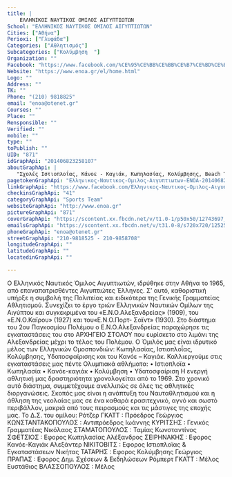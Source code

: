 ```yaml
---
title: |
    ΕΛΛΗΝΙΚΟΣ ΝΑΥΤΙΚΟΣ ΟΜΙΛΟΣ ΑΙΓΥΠΤΙΩΤΩΝ
School: "ΕΛΛΗΝΙΚΟΣ ΝΑΥΤΙΚΟΣ ΟΜΙΛΟΣ ΑΙΓΥΠΤΙΩΤΩΝ"
Cities: ["Αθήνα"]
Perioxi: ["Γλυφάδα"]
Categories: ["Αθλητισμός"]
Subcategories: ["Κολύμβηση  "]
Organization: ""
Facebook: "https://www.facebook.com/%CE%95%CE%BB%CE%BB%CE%B7%CE%BD%CE%B9%CE%BA%CE%BF%CF%82-%CE%9D%CE%B1%CF%85%CF%84%CE%B9%CE%BA%CE%BF%CF%82-%CE%9F%CE%BC%CE%B9%CE%BB%CE%BF%CF%82-%CE%91%CE%B9%CE%B3%CF%85%CF%80%CF%84%CE%B9%CF%89%CF%84%CF%89%CE%BD-ENOA-201406823258107/"
Website: "https://www.enoa.gr/el/home.html"
Logo: ""
Address: ""
TK: ""
Phone: "(210) 9818825"
email: "enoa@otenet.gr"
Courses: ""
Place: ""
Rensponsible: ""
Verified: ""
mobile: ""
type: ""
toPublish: ""
UID: "871"
idGraphApi: "201406823258107"
aboutGraphApi: | 
   "Σχολές Ιστιοπλοΐας, Κάνοε - Καγιάκ, Κωπηλασίας, Κολύμβησης, Beach Τennis, Windsurfing"
pagetokenGraphApi: "Ελληνικος-Ναυτικος-Ομιλος-Αιγυπτιωτων-ENOA-201406823258107"
linkGraphApi: "https://www.facebook.com/Ελληνικος-Ναυτικος-Ομιλος-Αιγυπτιωτων-ENOA-201406823258107/"
checkinsGraphApi: "41"
categoryGraphApi: "Sports Team"
websiteGraphApi: "http://www.enoa.gr"
pictureGraphApi: "871"
coverGraphApi: "https://scontent.xx.fbcdn.net/v/t1.0-1/p50x50/12743697_1017806511618130_1496664534370172444_n.jpg?oh=1ff65f67a1a9325f73743bad8d6526d6&amp;oe=5B05730D"
emailsGraphApi: "https://scontent.xx.fbcdn.net/v/t31.0-8/s720x720/12525391_1000850109980437_7377649073389223331_o.jpg?oh=8034928b0687ecdaf504653aa2400fa0&amp;oe=5B4AAB20"
phoneGraphApi: "enoa@otenet.gr"
streetGraphApi: "210-9818525 - 210-9858708"
longitudeGraphApi: ""
latitudeGraphApi: ""
locatedinGraphApi: ""

---
```


Ο Ελληνικός Ναυτικός Όμιλος Αιγυπτιωτών, ιδρύθηκε στην Αθήνα το 1965, από επαναπατρισθέντες Αιγυπτιώτες Έλληνες. Σ’ αυτό, καθοριστική υπήρξε η συμβολή της Πολιτείας και ειδικότερα της Γενικής Γραμματείας Αθλητισμού. Συνεχίζει το έργο τριών Ελληνικών Ναυτικών Ομίλων της Αιγύπτου και συγκεκριμένα του «Ε.Ν.Ο.Αλεξανδρείας» (1909), του «Ε.Ν.Ο.Καϊρου» (1927) και του«Ε.Ν.Ο.Πορτ- Σαϊντ» (1930). Στο διάστημα του 2ου Παγκοσμίου Πολέμου ο Ε.Ν.Ο.Αλεξανδρείας παραχώρησε τις εγκαταστάσεις του στο ΑΡΧΗΓΕΙΟ ΣΤΟΛΟΥ που ευρίσκετο στο λιμάνι της Αλεξανδρείας μέχρι το τέλος του Πολέμου. Ο Όμιλός μας είναι ιδρυτικό μέλος των Ελληνικών Ομοσπονδιών: Κωπηλασίας, Ιστιοπλοΐας, Κολύμβησης, Υδατοσφαίρισης και του Κανόε – Καγιάκ. Καλλιεργούμε στις εγκαταστάσεις μας πέντε Ολυμπιακά αθλήματα: • Ιστιοπλοϊα • Κωπηλασία • Κανόε-καγιάκ • Κολύμβηση • Υδατοσφαίριση Η ενεργή αθλητική μας δραστηριότητα χρονολογείται από το 1969. Στο χρονικό αυτό διάστημα, συμμετέχουμε ανελλιπώς σε όλες τις αθλητικές διοργανώσεις. Σκοπός μας είναι η ανάπτυξη του Ναυταθλητισμού και η άθληση της νεολαίας μας σε ένα καθαρά ερασιτεχνικό, αγνό και σωστό περιβάλλον, μακριά από τους πειρασμούς και τις μάστιγες της εποχής μας. Το Δ.Σ. του ομίλου: Ρότζερ ΓΚΑΤΤ : Πρόεδρος Γεώργιος ΚΩΝΣΤΑΝΤΑΚΟΠΟΥΛΟΣ : Αντιπρόεδρος Ιωάννης ΚΥΡΙΤΣΗΣ : Γενικός Γραμματέας Νικόλαος ΣΤΑΜΑΤΟΠΟΥΛΟΣ : Ταμίας Κωνσταντίνος ΣΦΕΤΣΙΟΣ : Εφορος Κωπηλασίας Αλέξανδρος ΣΕΙΡΗΝΑΚΗΣ : Εφορος Κανόε-Καγιάκ Αλεξάντερ ΝΙΚΙΤΟΒΙΤΣ : Εφορος Ιστιοπλοϊας &amp; Εγκαταστάσεων Νικήτας ΤΑΤΑΡΗΣ : Εφορος Κολύμβησης Γεώργιος ΠΡΑΠΑΣ : Εφορος Δημ. Σχέσεων &amp; Εκδηλώσεων Ρόμπερτ ΓΚΑΤΤ : Μέλος Ευστάθιος ΒΛΑΣΣΟΠΟΥΛΟΣ : Μέλος 

